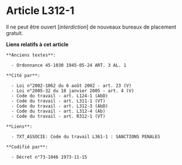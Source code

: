 # Article L312-1

Il ne peut être ouvert [*interdiction*] de nouveaux bureaux de placement gratuit.

**Liens relatifs à cet article**

	**Anciens textes**:

	  - Ordonnance 45-1030 1945-05-24 ART. 3 AL. 1

	**Cité par**:

	  - Loi n°2002-1062 du 6 août 2002 - art. 23 (V)
	  - Loi n°2005-32 du 18 janvier 2005 - art. 4 (V)
	  - Code du travail - art. L124-1 (AbD)
	  - Code du travail - art. L311-1 (VT)
	  - Code du travail - art. L312-3 (AbD)
	  - Code du travail - art. L312-4 (Ab)
	  - Code du travail - art. R312-1 (VT)

	**Liens**:

	  - TXT_ASSOCIE: Code du travail L361-1 : SANCTIONS PENALES

	**Codifié par**:

	  - Décret n°73-1046 1973-11-15
